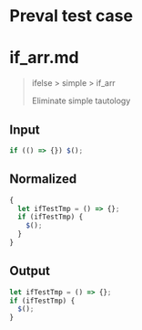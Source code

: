 # Preval test case

# if_arr.md

> ifelse > simple > if_arr
>
> Eliminate simple tautology

## Input

`````js filename=intro
if (() => {}) $();
`````

## Normalized

`````js filename=intro
{
  let ifTestTmp = () => {};
  if (ifTestTmp) {
    $();
  }
}
`````

## Output

`````js filename=intro
let ifTestTmp = () => {};
if (ifTestTmp) {
  $();
}
`````
